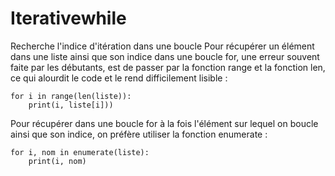# Iterativewhile
Recherche l'indice d'itération dans une boucle 
Pour récupérer un élément dans une liste ainsi que son indice dans une boucle for, une erreur souvent faite par les débutants, est de passer par la fonction range et la fonction len, ce qui alourdit le code et le rend difficilement lisible :

    for i in range(len(liste)):
        print(i, liste[i]))

Pour récupérer dans une boucle for à la fois l'élément sur lequel on boucle ainsi que son indice, on préfère utiliser la fonction enumerate :

    for i, nom in enumerate(liste):
        print(i, nom)
